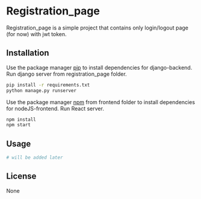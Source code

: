 # Registration_page

Registration_page is a simple project that contains only login/logout page (for now) with jwt token.

## Installation

Use the package manager [pip](https://pip.pypa.io/en/stable/) to install dependencies for django-backend.
Run django server from registration_page folder.

```bash
pip install -r requirements.txt
python manage.py runserver
```
Use the package manager [npm](https://www.npmjs.com/) from frontend folder to install dependencies for nodeJS-frontend.
Run React server.

```bash
npm install
npm start
```

## Usage

```python
# will be added later
```

## License

None